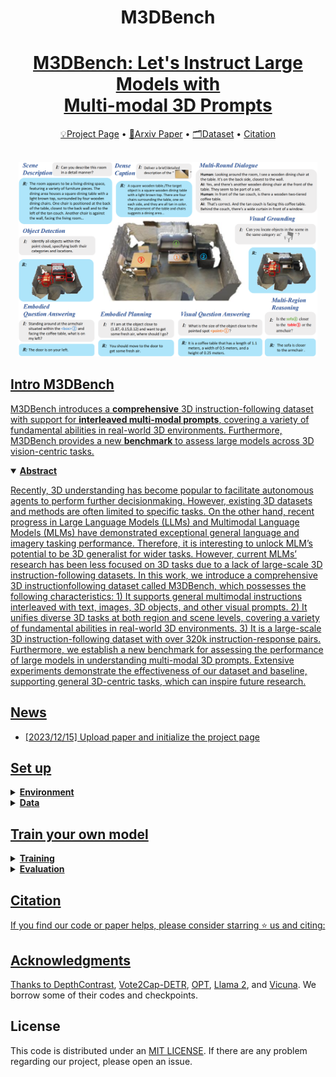 <div align= "center">
    <h1> M3DBench </h1>

</div>

<div align="center">
  <h1><a href="https://m3dbench.github.io/">M3DBench: Let's Instruct Large Models with <br> Multi-modal 3D Prompts</a></h1>
  <p align="center">
    <a href="https://m3dbench.github.io/">💡Project Page</a> •
    <a href="https://github.com/OpenM3D/M3DBench">📃Arxiv Paper</a> •
    <a href="https://github.com/OpenM3D/M3DBench">🗂Dataset</a> •
    <a href="#citation">Citation
  </p>
  <br>
  <img width="95%" src=./assets/teaser.png>
</div>


## Intro M3DBench

M3DBench introduces a **comprehensive** 3D instruction-following dataset with support for **interleaved multi-modal prompts**, covering a variety of fundamental abilities in real-world 3D environments. Furthermore, M3DBench provides a new **benchmark** to assess large models across 3D vision-centric tasks.

<details open="open">
    <summary><b>Abstract</b></summary>

Recently, 3D understanding has become popular to facilitate autonomous agents to perform further decisionmaking. However, existing 3D datasets and methods are often limited to specific tasks. On the other hand, recent progress in Large Language Models (LLMs) and Multimodal Language Models (MLMs) have demonstrated exceptional general language and imagery tasking performance. Therefore, it is interesting to unlock MLM’s potential to be 3D generalist for wider tasks. However, current MLMs’ research has been less focused on 3D tasks due to a lack of large-scale 3D instruction-following datasets. In this work, we introduce a comprehensive 3D instructionfollowing dataset called M3DBench, which possesses the following characteristics: 1) It supports general multimodal instructions interleaved with text, images, 3D objects, and other visual prompts. 2) It unifies diverse 3D tasks at both region and scene levels, covering a variety of fundamental abilities in real-world 3D environments. 3) It is a large-scale 3D instruction-following dataset with over 320k instruction-response pairs. Furthermore, we establish a new benchmark for assessing the performance of large models in understanding multi-modal 3D prompts. Extensive experiments demonstrate the effectiveness of our dataset and baseline, supporting general 3D-centric tasks, which can inspire future research.

</details>

<!-- <img width="1194" alt="pipeline" src="assets/pipeline.png">
</details> -->

## News

- [2023/12/15] Upload paper and initialize the project page

## Set up

<details>
  <summary><b>Environment</b></summary>
</details>

<details>
  <summary><b>Data</b></summary>
</details>



## Train your own model

<details>
  <summary><b>Training</b></summary>
</details>

<details>
  <summary><b>Evaluation</b></summary>
</details>


## Citation

If you find our code or paper helps, please consider starring ⭐ us and citing:



## Acknowledgments

Thanks to [DepthContrast](https://github.com/facebookresearch/DepthContrast), [Vote2Cap-DETR](https://github.com/ch3cook-fdu/Vote2Cap-DETR), [OPT](https://huggingface.co/facebook/opt-6.7b), [Llama 2](https://huggingface.co/meta-llama), and [Vicuna](https://huggingface.co/lmsys/vicuna-7b-v1.5). We borrow some of their codes and checkpoints.



## License

This code is distributed under an [MIT LICENSE](LICENSE). If there are any problem regarding our project, please open an issue.
